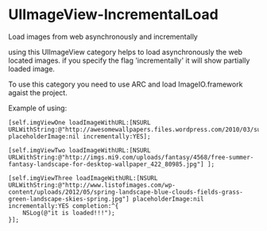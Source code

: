 UIImageView-IncrementalLoad
===========================

Load images from web asynchronously and incrementally

using this UIImageView category helps to load asynchronously the web located images.
if you specify the flag 'incrementally' it will show partially loaded image.

To use this category you need to use ARC and load ImageIO.framework agaist the project.

Example of using:

   
    [self.imgViewOne loadImageWithURL:[NSURL URLWithString:@"http://awesomewallpapers.files.wordpress.com/2010/03/summer.png"] placeholderImage:nil incrementally:YES];

    [self.imgViewTwo loadImageWithURL:[NSURL URLWithString:@"http://imgs.mi9.com/uploads/fantasy/4568/free-summer-fantasy-landscape-for-desktop-wallpaper_422_80985.jpg"] ];

    [self.imgViewThree loadImageWithURL:[NSURL URLWithString:@"http://www.listofimages.com/wp-content/uploads/2012/05/spring-landscape-blue-clouds-fields-grass-green-landscape-skies-spring.jpg"] placeholderImage:nil incrementally:YES completion:^{
        NSLog(@"it is loaded!!!");
    }]; 
